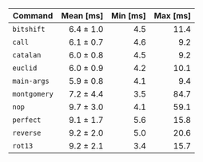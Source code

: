 | **Command**  | **Mean [ms]** | **Min [ms]** | **Max [ms]** |
|--------------|--------------:|-------------:|-------------:|
| `bitshift`   |     6.4 ± 1.0 |          4.5 |         11.4 |
| `call`       |     6.1 ± 0.7 |          4.6 |          9.2 |
| `catalan`    |     6.0 ± 0.8 |          4.5 |          9.2 |
| `euclid`     |     6.0 ± 0.9 |          4.2 |         10.1 |
| `main-args`  |     5.9 ± 0.8 |          4.1 |          9.4 |
| `montgomery` |     7.2 ± 4.4 |          3.5 |         84.7 |
| `nop`        |     9.7 ± 3.0 |          4.1 |         59.1 |
| `perfect`    |     9.1 ± 1.7 |          5.6 |         15.8 |
| `reverse`    |     9.2 ± 2.0 |          5.0 |         20.6 |
| `rot13`      |     9.2 ± 2.1 |          3.4 |         15.7 |